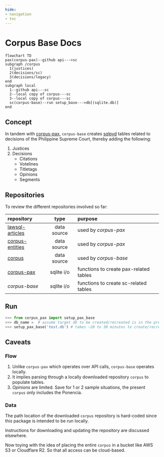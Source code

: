 ```yaml
---
hide:
- navigation
- toc
---
```

# Corpus Base Docs

```mermaid
flowchart TD
pax(corpus-pax)--github api--->sc
subgraph /corpus
  1(justices)
  2(decisions/sc)
  3(decisions/legacy)
end
subgraph local
  1--github api---sc
  2--local copy of corpus---sc
  3--local copy of corpus---sc
  sc(corpus-base)--run setup_base--->db[(sqlite.db)]
end
```

## Concept

In tandem with [corpus-pax](https://github.com/justmars/corpus-pax), `corpus-base` creates [sqlpyd](https://github.com/justmars/sqlpyd) tables related to decisions of the Philippine Supreme Court, thereby adding the following:

1. Justices
2. Decisions
   - Citations
   - Votelines
   - Titletags
   - Opinions
   - Segments

## Repositories

To review the different repositories involved so far:

repository | type | purpose
:--|:--:|:--
[lawsql-articles](https://github.com/justmars/lawsql-articles) | data source | used by _corpus-pax_
[corpus-entities](https://github.com/justmars/corpus-entities) | data source | used by _corpus-pax_
[corpus](https://github.com/justmars/corpus) | data source | used by _corpus-base_
[corpus-pax](https://github.com/justmars/corpus-pax) | sqlite i/o | functions to create pax-related tables
_corpus-base_ | sqlite i/o | functions to create sc-related tables

## Run

```py
>>> from corpus_pax import setup_pax_base
>>> db_name =  # assume target db to be created/recreated is in the present working directory
>>> setup_pax_base('test.db') # takes ~20 to 30 minutes to create/recreate in working dir
```

## Caveats

### Flow

1. Unlike `corpus-pax` which operates over API calls, `corpus-base` operates locally.
2. It implies parsing through a locally downloaded repository `corpus` to populate tables.
3. _Opinions_ are limited. Save for 1 or 2 sample situations, the present `corpus` only includes the Ponencia.

### Data

The path location of the downloaded `corpus` repository is hard-coded since this package is intended to be run locally.

Instructions for downloading and updating the repository are discussed elsewhere.

Now toying with the idea of placing the entire `corpus` in a bucket like AWS S3 or Cloudflare R2. So that all access can be cloud-based.

